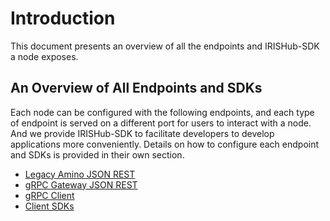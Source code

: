 # Introduction

This document presents an overview of all the endpoints and IRISHub-SDK a node exposes.

## An Overview of All Endpoints and SDKs

Each node can be configured with the following endpoints, and each type of endpoint is served on a different port for users to interact with a node. And we provide IRISHub-SDK to facilitate developers to develop applications more conveniently. Details on how to configure each endpoint and SDKs is provided in their own section.

- [Legacy Amino JSON REST](./legacy-rest.md)
- [gRPC Gateway JSON REST](./grpc-rest.md)
- [gRPC Client](./grpc-client.md)
- [Client SDKs](./sdk.md)

